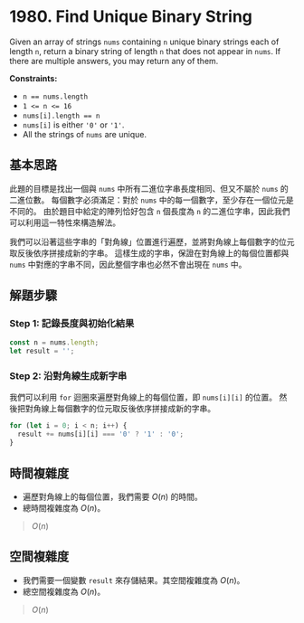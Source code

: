 # 1980. Find Unique Binary String

Given an array of strings `nums` containing `n` unique binary strings each of length `n`, 
return a binary string of length `n` that does not appear in `nums`. 
If there are multiple answers, you may return any of them.

**Constraints:**

- `n == nums.length`
- `1 <= n <= 16`
- `nums[i].length == n`
- `nums[i]` is either `'0'` or `'1'`.
- All the strings of `nums` are unique.

## 基本思路

此題的目標是找出一個與 `nums` 中所有二進位字串長度相同、但又不屬於 `nums` 的二進位數。
每個數字必須滿足：對於 `nums` 中的每一個數字，至少存在一個位元是不同的。
由於題目中給定的陣列恰好包含 `n` 個長度為 `n` 的二進位字串，因此我們可以利用這一特性來構造解法。

我們可以沿著這些字串的「對角線」位置進行遍歷，並將對角線上每個數字的位元取反後依序拼接成新的字串。
這樣生成的字串，保證在對角線上的每個位置都與 `nums` 中對應的字串不同，因此整個字串也必然不會出現在 `nums` 中。

## 解題步驟

### Step 1: 記錄長度與初始化結果

```typescript
const n = nums.length;
let result = '';
```

### Step 2: 沿對角線生成新字串

我們可以利用 `for` 迴圈來遍歷對角線上的每個位置，即 `nums[i][i]` 的位置。
然後把對角線上每個數字的位元取反後依序拼接成新的字串。

```typescript
for (let i = 0; i < n; i++) {
  result += nums[i][i] === '0' ? '1' : '0';
}
```

## 時間複雜度

- 遍歷對角線上的每個位置，我們需要 $O(n)$ 的時間。
- 總時間複雜度為 $O(n)$。

> $O(n)$

## 空間複雜度

- 我們需要一個變數 `result` 來存儲結果。其空間複雜度為 $O(n)$。
- 總空間複雜度為 $O(n)$。

> $O(n)$
